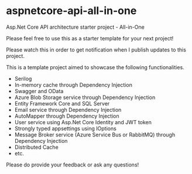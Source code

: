 # aspnetcore-api-all-in-one
Asp.Net Core API architecture starter project - All-in-One

Please feel free to use this as a starter template for your next project!

Please watch this in order to get notification when I publish updates to this project.

This is a template project aimed to showcase the following functionalities. 

- Serilog
- In-memory cache through Dependency Injection
- Swagger and OData
- Azure Blob Storage service through Dependency Injection
- Entity Framework Core and SQL Server
- Email service through Dependency Injection
- AutoMapper through Dependency Injection
- User service using Asp.Net Core Identity and JWT token
- Strongly typed appsettings using IOptions
- Message Broker service (Azure Service Bus or RabbitMQ) through Dependency Injection
- Distributed Cache
- etc.


Please do provide your feedback or ask any questions!
